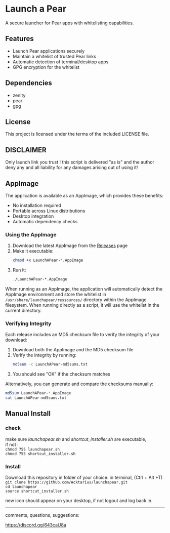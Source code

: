 # Launch a Pear

A secure launcher for Pear apps with whitelisting capabilities.

## Features

- Launch Pear applications securely
- Maintain a whitelist of trusted Pear links
- Automatic detection of terminal/desktop apps
- GPG encryption for the whitelist

## Dependencies

- zenity
- pear
- gpg

## License

This project is licensed under the terms of the included LICENSE file.

## DISCLAIMER
Only launch link you trust !
this script is delivered "as is" and the author deny any and all liability for any damages arising out of using it! 


## AppImage

The application is available as an AppImage, which provides these benefits:
- No installation required
- Portable across Linux distributions
- Desktop integration
- Automatic dependency checks

### Using the AppImage

1. Download the latest AppImage from the [Releases](https://github.com/Acktarius/launchapear/releases) page
2. Make it executable:
   ```bash
   chmod +x LaunchAPear-*.AppImage
   ```
3. Run it:
   ```bash
   ./LaunchAPear-*.AppImage
   ```

When running as an AppImage, the application will automatically detect the AppImage environment and store the whitelist in `/usr/share/launchapear/ressources/` directory within the AppImage filesystem. When running directly as a script, it will use the whitelist in the current directory.

### Verifying Integrity

Each release includes an MD5 checksum file to verify the integrity of your download:

1. Download both the AppImage and the MD5 checksum file
2. Verify the integrity by running:
   ```bash
   md5sum -c LaunchAPear-md5sums.txt
   ```
3. You should see "OK" if the checksum matches

Alternatively, you can generate and compare the checksums manually:
```bash
md5sum LaunchAPear-*.AppImage
cat LaunchAPear-md5sums.txt
```

## Manual Install

### check
make sure *launchapear.sh* and *shortcut_installer.sh* are executable,  
if not :  
`chmod 755 launchapear.sh`  
`chmod 755 shortcut_installer.sh`  

### Install
Download this repository in folder of your choice:
in terminal, (Ctrl + Alt +T)
`git clone https://github.com/Acktarius/launchapear.git`  
`cd launchapear`  
`source shortcut_installer.sh`  

new icon should appear on your desktop, if not logout and log back in.

---  
comments, questions, suggestions:  

https://discord.gg/643caU8a
